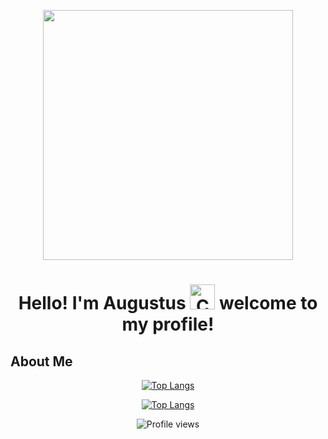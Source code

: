 <p align="center">
  <img src="https://i.giphy.com/media/7NoNw4pMNTvgc/giphy.webp" height="400" width="400"/>
</p>

### <h1 align="center">Hello! I'm Augustus <img alt="Corgi Waving Gif" src="https://i.giphy.com/media/FAFo1M7EC4gRZ4HETH/giphy.webp" title="@corgiyolk" height="40" width="40" /> welcome to my profile!</h1>

## About Me

<div align="center">

  [![Top Langs](https://github-readme-stats.vercel.app/api/top-langs/?username=AugustusChong&layout=compact&theme=default)](https://github.com/anuraghazra/github-readme-stats#gh-light-mode-only)

  [![Top Langs](https://github-readme-stats.vercel.app/api/top-langs/?username=AugustusChong&layout=compact&theme=algolia)](https://github.com/anuraghazra/github-readme-stats#gh-dark-mode-only)

  ![Profile views](https://gpvc.arturio.dev/AugustusChong)

</div>

<!--
**AugustusChong/AugustusChong** is a ✨ _special_ ✨ repository because its `README.md` (this file) appears on your GitHub profile.

Here are some ideas to get you started:

- 🔭 I’m currently working on ...
- 🌱 I’m currently learning ...
- 👯 I’m looking to collaborate on ...
- 🤔 I’m looking for help with ...
- 💬 Ask me about ...
- 📫 How to reach me: ...
- 😄 Pronouns: ...
- ⚡ Fun fact: ...
-->
